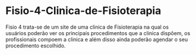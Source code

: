 # Fisio-4-Clinica-de-Fisioterapia

Fisio 4 trata-se de um site de uma clinica de Fisioterapia na qual os usuários poderão ver os principais procedimentos que a clinica dispõem, os profissionais
compoem a clinica e além disso ainda poderão agendar o seu procedimento escolhido.
